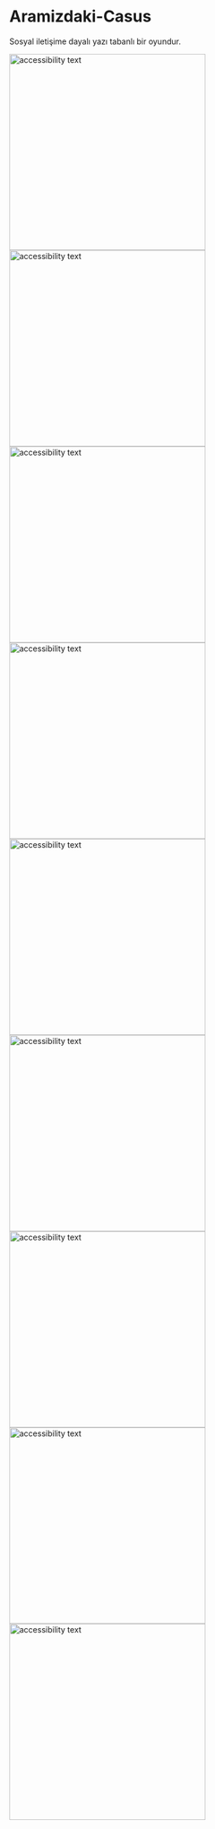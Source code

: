 # Aramizdaki-Casus
Sosyal iletişime dayalı yazı tabanlı bir oyundur. 


<img src="https://github.com/AhmetSergen/Aramizdaki-Casus/blob/master/img1.png" width="350" alt="accessibility text">

<img src="https://github.com/AhmetSergen/Aramizdaki-Casus/blob/master/img2.png" width="350" alt="accessibility text">

<img src="https://github.com/AhmetSergen/Aramizdaki-Casus/blob/master/img3.png" width="350" alt="accessibility text">

<img src="https://github.com/AhmetSergen/Aramizdaki-Casus/blob/master/img4.png" width="350" alt="accessibility text">

<img src="https://github.com/AhmetSergen/Aramizdaki-Casus/blob/master/img5.png" width="350" alt="accessibility text">

<img src="https://github.com/AhmetSergen/Aramizdaki-Casus/blob/master/img6.png" width="350" alt="accessibility text">

<img src="https://github.com/AhmetSergen/Aramizdaki-Casus/blob/master/img7.png" width="350" alt="accessibility text">

<img src="https://github.com/AhmetSergen/Aramizdaki-Casus/blob/master/img8.png" width="350" alt="accessibility text">

<img src="https://github.com/AhmetSergen/Aramizdaki-Casus/blob/master/img9.png" width="350" alt="accessibility text">
